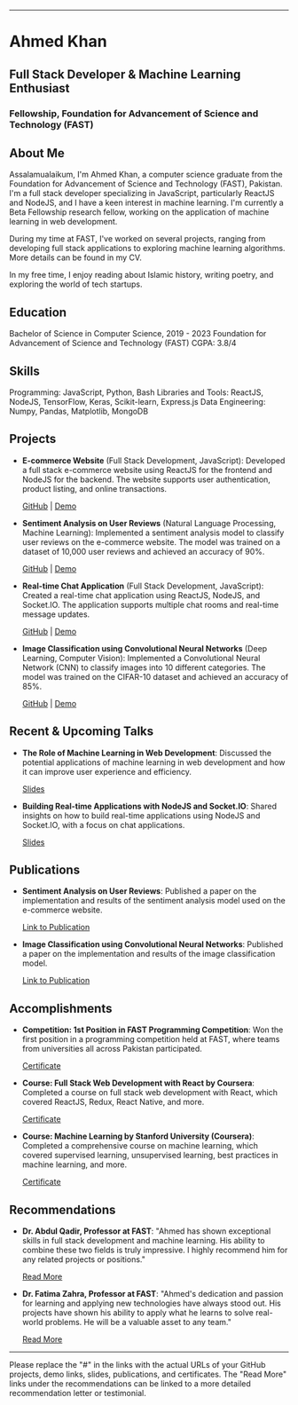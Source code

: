 
---

# Ahmed Khan
## Full Stack Developer & Machine Learning Enthusiast
### Fellowship, Foundation for Advancement of Science and Technology (FAST)

## About Me
Assalamualaikum, I'm Ahmed Khan, a computer science graduate from the Foundation for Advancement of Science and Technology (FAST), Pakistan. I'm a full stack developer specializing in JavaScript, particularly ReactJS and NodeJS, and I have a keen interest in machine learning. I'm currently a Beta Fellowship research fellow, working on the application of machine learning in web development.

During my time at FAST, I've worked on several projects, ranging from developing full stack applications to exploring machine learning algorithms. More details can be found in my CV.

In my free time, I enjoy reading about Islamic history, writing poetry, and exploring the world of tech startups.

## Education
Bachelor of Science in Computer Science, 2019 - 2023
Foundation for Advancement of Science and Technology (FAST)
CGPA: 3.8/4

## Skills
Programming: JavaScript, Python, Bash
Libraries and Tools: ReactJS, NodeJS, TensorFlow, Keras, Scikit-learn, Express.js
Data Engineering: Numpy, Pandas, Matplotlib, MongoDB

## Projects
- **E-commerce Website** (Full Stack Development, JavaScript): Developed a full stack e-commerce website using ReactJS for the frontend and NodeJS for the backend. The website supports user authentication, product listing, and online transactions. 

    [GitHub](#) | [Demo](#)
- **Sentiment Analysis on User Reviews** (Natural Language Processing, Machine Learning): Implemented a sentiment analysis model to classify user reviews on the e-commerce website. The model was trained on a dataset of 10,000 user reviews and achieved an accuracy of 90%.  

    [GitHub](#) | [Demo](#)
- **Real-time Chat Application** (Full Stack Development, JavaScript): Created a real-time chat application using ReactJS, NodeJS, and Socket.IO. The application supports multiple chat rooms and real-time message updates.  

    [GitHub](#) | [Demo](#)
- **Image Classification using Convolutional Neural Networks** (Deep Learning, Computer Vision): Implemented a Convolutional Neural Network (CNN) to classify images into 10 different categories. The model was trained on the CIFAR-10 dataset and achieved an accuracy of 85%.  

    [GitHub](#) | [Demo](#)

## Recent & Upcoming Talks
- **The Role of Machine Learning in Web Development**: Discussed the potential applications of machine learning in web development and how it can improve user experience and efficiency.  

    [Slides](#)
- **Building Real-time Applications with NodeJS and Socket.IO**: Shared insights on how to build real-time applications using NodeJS and Socket.IO, with a focus on chat applications.  

    [Slides](#)

## Publications
- **Sentiment Analysis on User Reviews**: Published a paper on the implementation and results of the sentiment analysis model used on the e-commerce website.  

    [Link to Publication](#)
- **Image Classification using Convolutional Neural Networks**: Published a paper on the implementation and results of the image classification model.  

    [Link to Publication](#)

## Accomplishments
- **Competition: 1st Position in FAST Programming Competition**: Won the first position in a programming competition held at FAST, where teams from universities all across Pakistan participated.  

    [Certificate](#)
- **Course: Full Stack Web Development with React by Coursera**: Completed a course on full stack web development with React, which covered ReactJS, Redux, React Native, and more.  

    [Certificate](#)
- **Course: Machine Learning by Stanford University (Coursera)**: Completed a comprehensive course on machine learning, which covered supervised learning, unsupervised learning, best practices in machine learning, and more.  

    [Certificate](#)

## Recommendations
- **Dr. Abdul Qadir, Professor at FAST**: "Ahmed has shown exceptional skills in full stack development and machine learning. His ability to combine these two fields is truly impressive. I highly recommend him for any related projects or positions."  

    [Read More](#)
- **Dr. Fatima Zahra, Professor at FAST**: "Ahmed's dedication and passion for learning and applying new technologies have always stood out. His projects have shown his ability to apply what he learns to solve real-world problems. He will be a valuable asset to any team."  

    [Read More](#)

---

Please replace the "#" in the links with the actual URLs of your GitHub projects, demo links, slides, publications, and certificates. The "Read More" links under the recommendations can be linked to a more detailed recommendation letter or testimonial.